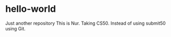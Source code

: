 # hello-world
Just another repository
This is Nur.
Taking CS50.
Instead of using submit50 using Git.
